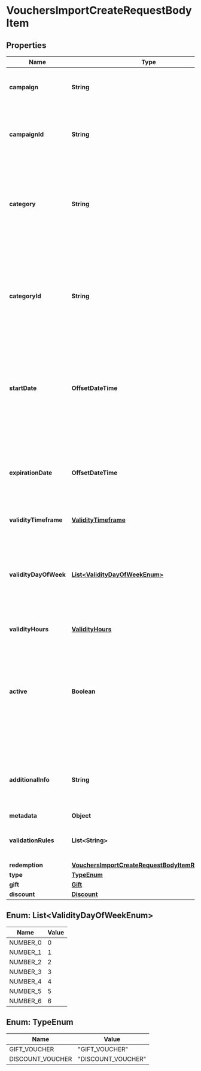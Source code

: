 

# VouchersImportCreateRequestBodyItem


## Properties

| Name | Type | Description |
|------------ | ------------- | ------------- |
|**campaign** | **String** | Identifies the voucher&#39;s parent campaign using a unique campaign name. |
|**campaignId** | **String** | Identifies the voucher&#39;s parent campaign using a unique campaign ID assigned by the Voucherify API. |
|**category** | **String** | The name of the tag defining the category that this voucher belongs to. Useful when listing vouchers using the &lt;!-- [List Vouchers](OpenAPI.json/paths/~1vouchers/get) --&gt;[List Vouchers](ref:list-vouchers) endpoint. |
|**categoryId** | **String** | The unique ID assigned by Voucherify of the tag defining the category that this voucher belongs to. Useful when listing vouchers using the &lt;!-- [List Vouchers](OpenAPI.json/paths/~1vouchers/get) --&gt;[List Vouchers](ref:list-vouchers) endpoint. |
|**startDate** | **OffsetDateTime** | Start date defines when the code starts to be active. Activation timestamp is presented in the ISO 8601 format. Voucher is *inactive before* this date. |
|**expirationDate** | **OffsetDateTime** | Expiration date defines when the code expires. Expiration timestamp is presented in the ISO 8601 format.  Voucher is *inactive after* this date. |
|**validityTimeframe** | [**ValidityTimeframe**](ValidityTimeframe.md) |  |
|**validityDayOfWeek** | [**List&lt;ValidityDayOfWeekEnum&gt;**](#List&lt;ValidityDayOfWeekEnum&gt;) | Integer array corresponding to the particular days of the week in which the voucher is valid.  - &#x60;0&#x60; Sunday - &#x60;1&#x60; Monday - &#x60;2&#x60; Tuesday - &#x60;3&#x60; Wednesday - &#x60;4&#x60; Thursday - &#x60;5&#x60; Friday - &#x60;6&#x60; Saturday |
|**validityHours** | [**ValidityHours**](ValidityHours.md) |  |
|**active** | **Boolean** | A flag to toggle the voucher on or off. You can disable a voucher even though it&#39;s within the active period defined by the &#x60;start_date&#x60; and &#x60;expiration_date&#x60;.    - &#x60;true&#x60; indicates an *active* voucher - &#x60;false&#x60; indicates an *inactive* voucher |
|**additionalInfo** | **String** | An optional field to keep any extra textual information about the code such as a code description and details. |
|**metadata** | **Object** |  |
|**validationRules** | **List&lt;String&gt;** | Array containing the ID of the validation rule associated with the voucher. |
|**redemption** | [**VouchersImportCreateRequestBodyItemRedemption**](VouchersImportCreateRequestBodyItemRedemption.md) |  |
|**type** | [**TypeEnum**](#TypeEnum) |  |
|**gift** | [**Gift**](Gift.md) |  |
|**discount** | [**Discount**](Discount.md) |  |



## Enum: List&lt;ValidityDayOfWeekEnum&gt;

| Name | Value |
|---- | -----|
| NUMBER_0 | 0 |
| NUMBER_1 | 1 |
| NUMBER_2 | 2 |
| NUMBER_3 | 3 |
| NUMBER_4 | 4 |
| NUMBER_5 | 5 |
| NUMBER_6 | 6 |



## Enum: TypeEnum

| Name | Value |
|---- | -----|
| GIFT_VOUCHER | &quot;GIFT_VOUCHER&quot; |
| DISCOUNT_VOUCHER | &quot;DISCOUNT_VOUCHER&quot; |



